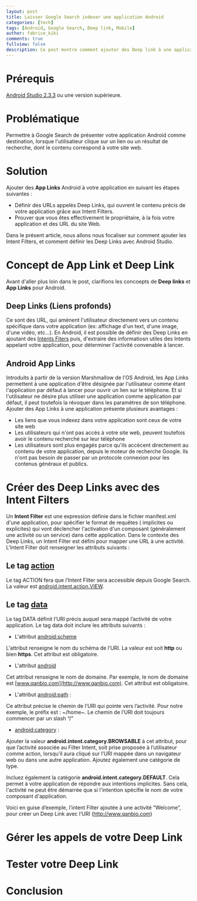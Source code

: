 ```yaml
---
layout: post
title: Laisser Google Search indexer une application Android
categories: [tech]
tags: [Android, Google Search, Deep link, Mobile]
author: fabrice_kiki
comments: true
fullview: false
description: Ce post montre comment ajouter des Deep link à une application Mobile avec Android Studio.
---
```

# Prérequis

<a href="https://developer.android.com/studio/index.html?gclid=Cj0KCQjw95vPBRDVARIsAKvPd3Ljl-9BwN6bjz3QhsKkLdxyCAg9wpZzgkSsKCPhK7JfBBKxqWP6c7waAiQTEALw_wcB">Android Studio 2.3.3</a> ou une version supérieure.

# Problématique

Permettre à Google Search de présenter votre application Android comme destination, lorsque l'utilisatieur clique sur un lien ou un résultat de recherche, dont le contenu correspond à votre site web.

# Solution

Ajouter des **App Links** Android à votre application en suivant les étapes suivantes :

* Définir des URLs appelés Deep Links, qui ouvrent le contenu précis de votre application grâce aux Intent Filters.
* Prouver que vous êtes effectivement le propriétaire, à la fois votre application et des URL du site Web.

Dans le présent article, nous allons nous focaliser sur comment ajouter les Intent Filters, et comment définir les Deep Links avec Android Studio.

# Concept de App Link et Deep Link

Avant d'aller plus loin dans le post, clarifions les concoepts de **Deep links** et **App Links** pour Android.

## Deep Links (Liens profonds)

Ce sont des URL, qui amènent  l'utilisateur directement vers un contenu spécifique dans votre application (ex: affichage d'un text, d'une image, d'une vidéo, etc...). En Android, il est possible de définir des Deep Links en ajoutant des <a href="https://developer.android.com/guide/components/intents-filters.html">Intents Fiters</a> puis, d'extraire des informatiosn utiles des Intents appelant votre application, pour déterminer l'activité convenable à lancer.

## Android App Links

Introduits à partir de la version Marshmallow de l'OS Android, les App Links permettent à une application d'être désignée par l'utilisateur comme étant l'application par défaut à lancer pour ouvrir un lien sur le téléphone. Et si  l'utilisateur ne désire plus utiliser une application comme application par défaut, il peut toutefois la révoquer dans les paramètres de son téléphone.
Ajouter des App Links à une application présente plusieurs avantages :

* Les liens que vous indexez dans votre application sont ceux de votre site web
* Les utilisateurs qui n'ont pas accès à votre site web, peuvent toutefois avoir le contenu recherché sur leur téléphone
* Les utilisateurs sont plus engagés parce qu'ils accècent directement au contenu de votre application, depuis le moteur de recherche Google. Ils n'ont pas besoin de passer par un protocole  connexion pour les contenus généraux et publics.

# Créer des Deep Links avec des Intent Filters

Un **Intent Filter** est une expression définie dans le fichier manifest.xml d'une application, pour spécifier le format de requêtes ( implicites ou explicites) qui vont déclencher l'activation d'un composant (généralement une activité ou un service) dans cette application.
Dans le contexte des Deep Links, un Intent Filter est défini pour mapper une URL à une activité. L'Intent Filter doit renseigner les attributs suivants :

## Le tag [action](https://developer.android.com/guide/topics/manifest/action-element.html)

Le tag ACTION fera que l’Intent Filter sera accessible depuis Google Search. La valeur est [android.intent.action.VIEW](https://developer.android.com/reference/android/content/Intent.html#ACTION_VIEW).

## Le tag [data](https://developer.android.com/guide/topics/manifest/data-element.html)

Le tag DATA définit l’URI précis auquel sera mappé l’activité de votre application. Le tag data doit inclure les attributs suivants :

* L'attribut [android:scheme](https://developer.android.com/guide/topics/manifest/data-element.html#scheme)

L'attribut renseigne le nom du schéma de l’URI. La valeur est soit **http** ou bien **https**. Cet attribut est obligatoire.

* L'attribut [android](https://developer.android.com/guide/topics/manifest/data-element.html#host)

Cet attribut renseigne le nom de domaine. Par exemple, le nom de domaine est [www.qanbio.com](http://www.qanbio.com). Cet attribut est obligatoire.

* L'attribut [android:path](https://developer.android.com/guide/topics/manifest/data-element.html#path) :

Ce attribut précise le chemin de l’URI qui pointe vers l’activité. Pour notre exemple, le préfix est : ~/home~. Le chemin de l’URI doit toujours commencer par un slash “/”

* [android:category](https://developer.android.com/guide/topics/manifest/category-element.html) :

Ajouter la valeur **android.intent.category.BROWSABLE** à cet attribut, pour que l’activité associée au Filter Intent, soit prise proposée à l’utilisateur comme action, lorsqu’il aura cliqué sur l’URI mappée dans un navigateur web ou dans une autre application. Ajoutez également une catégorie de type.

Incluez également la catégorie **android.intent.category.DEFAULT**. Cela permet à votre application de répondre aux intentions implicites. Sans cela, l'activité ne peut être démarrée que si l'intention spécifie le nom de votre composant d'application.

Voici en guise d’exemple, l’intent Filter ajoutée à une activité “Welcome”, pour créer un Deep Link avec l’URI (http://www.qanbio.com)







# Gérer les appels de votre Deep Link


# Tester votre Deep Link


# Conclusion
